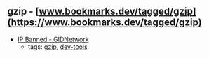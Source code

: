gzip - [www.bookmarks.dev/tagged/gzip](https://www.bookmarks.dev/tagged/gzip)
---
* [IP Banned - GIDNetwork](http://www.gidnetwork.com/tools/gzip-test.php)
    * tags: [gzip](../tagged/gzip.md), [dev-tools](../tagged/dev-tools.md)
